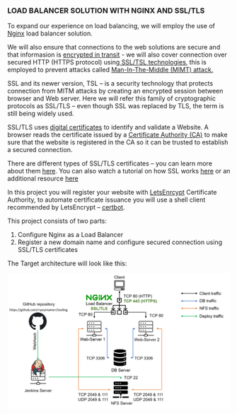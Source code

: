 
### LOAD BALANCER SOLUTION WITH NGINX AND SSL/TLS

To expand our experience on load balancing, we will employ the use of [Nginx](https://www.nginx.com/) load balancer solution.

We will also ensure that connections to the web solutions are secure and that informasion is [encrypted in transit](https://security.berkeley.edu/data-encryption-transit-guideline) - we will also cover connection over secured HTTP (HTTPS protocol) using[ SSL/TSL technologies](https://en.wikipedia.org/wiki/Secure_Sockets_Layer), this is employed to prevent attacks called [ Man-In-The-Middle (MIMT) attack.](https://en.wikipedia.org/wiki/Man-in-the-middle_attack)


SSL and its newer version, TSL – is a security technology that protects connection from MITM attacks by creating an encrypted session between browser and Web server. Here we will refer this family of cryptographic protocols as SSL/TLS – even though SSL was replaced by TLS, the term is still being widely used.

SSL/TLS uses [digital certificates](https://en.wikipedia.org/wiki/Public_key_certificate) to identify and validate a Website. A browser reads the certificate issued by a [Certificate Authority (CA)](https://en.wikipedia.org/wiki/Certificate_authority) to make sure that the website is registered in the CA so it can be trusted to establish a secured connection.

There are different types of SSL/TLS certificates – you can learn more about them [here](https://blog.hubspot.com/marketing/what-is-ssl). You can also watch a tutorial on how SSL works [here](https://youtu.be/T4Df5_cojAs) or an additional resource [here](https://youtu.be/SJJmoDZ3il8)

In this project you will register your website with [LetsEnrcypt](https://letsencrypt.org/) Certificate Authority, to automate certificate issuance you will use a shell client recommended by LetsEncrypt – [certbot](https://certbot.eff.org/).

This project consists of two parts:

1. Configure Nginx as a Load Balancer
2. Register a new domain name and configure secured connection using SSL/TLS certificates

The Target architecture will look like this:

![Alt text](images/nginx_lb.png) 